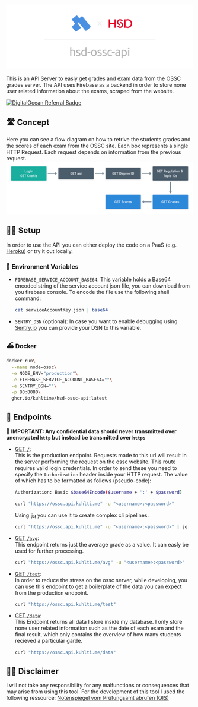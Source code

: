 <p align="center">
  <img src="./assets/banner.png" alt="Banner" max-height="240px">
</p>

This is an API Server to easly get grades and exam data from the OSSC grades server. The API uses Firebase as a backend in order to store none user related information about the exams, scraped from the website.

[![DigitalOcean Referral Badge](https://web-platforms.sfo2.digitaloceanspaces.com/WWW/Badge%203.svg)](https://www.digitalocean.com/?refcode=850a4eba40bb&utm_campaign=Referral_Invite&utm_medium=Referral_Program&utm_source=badge)

## 🛣 Concept

Here you can see a flow diagram on how to retrive the students grades and the scores of each exam from the OSSC site. Each box represents a single HTTP Request. Each request depends on information from the previous request.
![Request Flowchart](assets/request-flow.png)

## 👩‍💻 Setup

In order to use the API you can either deploy the code on a PaaS (e.g. [Heroku](https://heroku.com)) or try it out locally.

### 👾 Environment Variables

- `FIREBASE_SERVICE_ACCOUNT_BASE64`: This variable holds a Base64 encoded string of the service account json file, you can download from you firebase console. To encode the file use the following shell command:

	```sh
  cat serviceAccountKey.json | base64
	```
- `SENTRY_DSN` (optional): In case you want to enable debugging using [Sentry.io](https://sentry.io) you can provide your DSN to this variable.

### ⛴ Docker

```sh
docker run\
  --name node-ossc\
  -e NODE_ENV="production"\
  -e FIREBASE_SERVICE_ACCOUNT_BASE64=""\
  -e SENTRY_DSN=""\
  -p 80:8080\
  ghcr.io/kuhltime/hsd-ossc-api:latest
```

## 🌈 Endpoints

🚨 **IMPORTANT: Any confidential data should never transmitted over unencrypted `http` but instead be transmitted over `https`**

- [GET `/`](https://ossc.api.kuhlti.me/):<br>
	This is the production endpoint. Requests made to this url will result in the server performing the request on the ossc website. This route requires valid login credentials. In order to send these you need to specify the `Authorization` header inside your HTTP request. The value of which has to be formatted as follows (pseudo-code):

	```sh
	Authorization: Basic $base64Encode($username + ':' + $password)
	```

	```sh
	curl "https://ossc.api.kuhlti.me" -u "<username>:<password>"
	```

	Using [`jq`](https://stedolan.github.io/jq/) you can use it to create complex cli pipelines.

	```sh
	curl "https://ossc.api.kuhlti.me" -u "<username>:<password>" | jq
	```

- [GET `/avg`](https://ossc.api.kuhlti.me/avg):<br>
	This endpoint returns just the average grade as a value. It can easly be used for further processing.

	```sh
	curl "https://ossc.api.kuhlti.me/avg" -u "<username>:<password>"
	```

- [GET `/test`](https://ossc.api.kuhlti.me/test):<br>
	In order to reduce the stress on the ossc server, while developing, you can use this endpoint to get a boilerplate of the data you can expect from the production endpoint.

	```sh
	curl "https://ossc.api.kuhlti.me/test"
	```

- [GET `/data`](https://ossc.api.kuhlti.me/data):<br>
	This Endpoint returns all data I store inside my database. I only store none user related information such as the date of each exam and the final result, which only contains the overview of how many students recieved a particular garde.

	```sh
	curl "https://ossc.api.kuhlti.me/data"
	```

## 👨‍⚖️ Disclaimer

I will not take any responsibility for any malfunctions or consequences that may arise from using this tool. For the development of this tool I used the following ressource: [Notenspiegel vom Prüfungsamt abrufen (QIS)](https://www.python-forum.de/viewtopic.php?t=9870)
